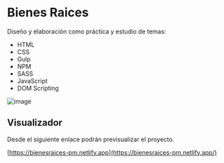 # Bienes Raices

Diseño y elaboración como práctica y estudio de temas:

* HTML
* CSS
* Gulp
* NPM
* SASS
* JavaScript
* DOM Scripting

![image](https://github.com/user-attachments/assets/bcd9a52f-4ace-45b2-a7e6-df538e1b9128)

## Visualizador

Desde el siguiente enlace podrán previsualizar el proyecto.

[https://bienesraices-pm.netlify.app](https://bienesraices-pm.netlify.app/)
